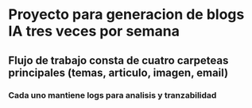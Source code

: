 # Proyecto para generacion de blogs IA tres veces por semana
## Flujo de trabajo consta de cuatro carpeteas principales (temas, articulo, imagen, email) 
### Cada uno mantiene logs para analisis y tranzabilidad
